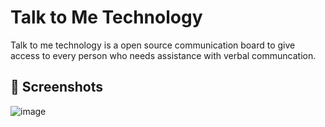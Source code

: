 # Talk to Me Technology

Talk to me technology is a open source communication board to give access to every person who needs assistance with verbal communcation.  


## 📸 Screenshots
![image](https://user-images.githubusercontent.com/79099734/162771606-c4dd9a86-45dc-4d87-a097-e7c33f3961ac.png)
